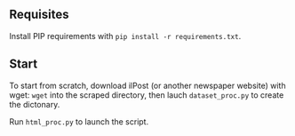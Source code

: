
Requisites
----------

Install PIP requirements with `pip install -r requirements.txt`.


Start
-----

To start from scratch, download ilPost (or another newspaper website) with wget: `wget` into the scraped directory, then lauch `dataset_proc.py` to create the dictonary. 

Run `html_proc.py` to launch the script.
